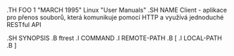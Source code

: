 .TH FOO 1 "MARCH 1995" Linux "User Manuals"
.SH NAME 
Client \- aplikace pro přenos souborů, která komunikuje pomocí HTTP a využívá jednoduché RESTful API

.SH SYNOPSIS
.B ftrest 
.I COMMAND
.I REMOTE-PATH
.B [
.I LOCAL-PATH
.B ]
